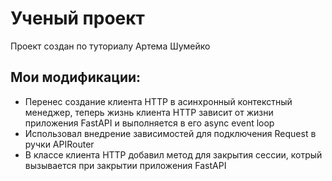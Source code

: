# Ученый проект
Проект создан по туториалу Артема Шумейко

## Мои модификации:
* Перенес создание клиента HTTP в асинхронный контекстный менеджер, теперь жизнь клиента HTTP зависит от жизни приложения FastAPI и выполняется в его async event loop
* Использовал внедрение зависимостей для подключения Request в ручки APIRouter
* В классе клиента HTTP добавил метод для закрытия сессии, котрый вызывается при закрытии приложения FastAPI